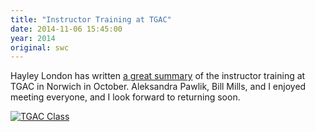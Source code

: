 ```yaml
---
title: "Instructor Training at TGAC"
date: 2014-11-06 15:45:00
year: 2014
original: swc
---
```

<p>
  Hayley London has written
  <a href="http://www.tgac.ac.uk/news/141/68/Training-the-trainer-programming-for-life-scientists/">a great summary</a>
  of the instructor training at TGAC in Norwich in October.
  Aleksandra Pawlik, Bill Mills, and I enjoyed meeting everyone,
  and I look forward to returning soon.
</p>
<p>
  <a href="http://www.tgac.ac.uk/uploads/images/news/IMG_9528.JPG"><img src="{{'/files/2014/11/tgac-class.jpg' | relative_url}}" alt="TGAC Class" class="center"></a>
</p>

